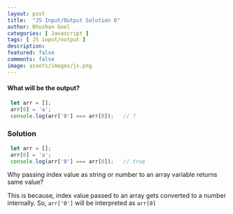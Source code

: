 ```yaml
---
layout: post
title:  "JS Input/Output Solution 6"
author: Bhushan Goel
categories: [ Javascript ]
tags: [ JS input/output ]
description:
featured: false
comments: false
image: assets/images/js.png
---
```


#### What will be the output?

```javascript
 let arr = [];
 arr[0] = 'a';
 console.log(arr['0'] === arr[0]);   // ?
```

### Solution

```javascript
 let arr = [];
 arr[0] = 'a';
 console.log(arr['0'] === arr[0]);   // true
```

Why passing index value as string or number to an array variable returns same value?  

This is because, index value passed to an array gets converted to a number internally. So, `arr['0']` will be interpreted as `arr[0]`

